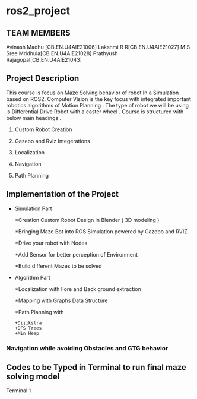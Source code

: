 # ros2_project

## TEAM MEMBERS

Avinash Madhu [CB.EN.U4AIE21006]
Lakshmi R R[CB.EN.U4AIE21027]
M S Sree Mridhula[CB.EN.U4AIE21028]
Prathyush Rajagopal[CB.EN.U4AIE21043]

## Project Description
This course is focus on Maze Solving behavior of robot In a Simulation based on ROS2. Computer Vision is the key focus with integrated important robotics algorithms of Motion Planning . The type of robot we will be using is Differential Drive Robot with a caster wheel . Course is structured with below main headings .

1. Custom Robot Creation

2. Gazebo and Rviz Integerations

3. Localization

4. Navigation

5. Path Planning

## Implementation of the Project

- Simulation Part

  *Creation Custom Robot Design in Blender ( 3D modeling )

  *Bringing Maze Bot into ROS Simulation powered by Gazebo and RVIZ

  *Drive your robot with Nodes

  *Add Sensor for better perception of Environment

  *Build different Mazes to be solved

- Algorithm Part

  *Localization with Fore and Back ground extraction

  *Mapping with Graphs Data Structure

  *Path Planning with
     
      +Dijikstra
      +DFS Trees
      +Min Heap
      

### Navigation while avoiding Obstacles and GTG behavior


## Codes to be Typed in Terminal to run final maze solving model
Terminal 1 

